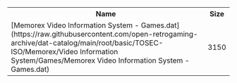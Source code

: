 <table>
<tr><th>Name</th><th>Size</th></tr>
<tr><td>[Memorex Video Information System - Games.dat](https://raw.githubusercontent.com/open-retrogaming-archive/dat-catalog/main/root/basic/TOSEC-ISO/Memorex/Video Information System/Games/Memorex Video Information System - Games.dat)</td><td>3150</td></tr>
</table>
